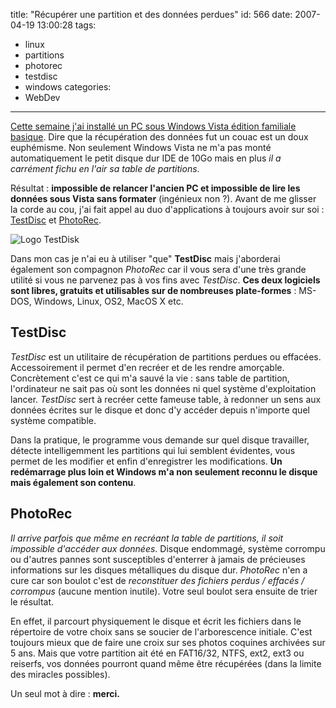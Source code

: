 title: "Récupérer une partition et des données perdues"
id: 566
date: 2007-04-19 13:00:28
tags:
- linux
- partitions
- photorec
- testdisc
- windows
categories:
- WebDev
---

[Cette semaine j'ai installé un PC sous Windows Vista édition familiale basique](https://oncletom.io/2007/04/15/hasta-la-vista/). Dire que la récupération des données fut un couac est un doux euphémisme. Non seulement Windows Vista ne m'a pas monté automatiquement le petit disque dur IDE de 10Go mais en plus _il a carrément fichu en l'air sa table de partitions_.

Résultat : **impossible de relancer l'ancien PC et impossible de lire les données sous Vista sans formater** (ingénieux non ?). Avant de me glisser la corde au cou, j'ai fait appel au duo d'applications à toujours avoir sur soi : [TestDisc](http://www.cgsecurity.org/wiki/TestDisk) et [PhotoRec](http://www.cgsecurity.org/wiki/PhotoRec).

<!--more-->

![Logo TestDisk](/images/2007/04/testdisklogo-clear-100.gif)

Dans mon cas je n'ai eu à utiliser "que" **TestDisc** mais j'aborderai également son compagnon _PhotoRec_ car il vous sera d'une très grande utilité si vous ne parvenez pas à vos fins avec _TestDisc_.
**Ces deux logiciels sont libres, gratuits et utilisables sur de nombreuses plate-formes** : MS-DOS, Windows, Linux, OS2, MacOS X etc.

## TestDisc

_TestDisc_ est un utilitaire de récupération de partitions perdues ou effacées. Accessoirement il permet d'en recréer et de les rendre amorçable. Concrètement c'est ce qui m'a sauvé la vie : sans table de partition, l'ordinateur ne sait pas où sont les données ni quel système d'exploitation lancer. _TestDisc_ sert à recréer cette fameuse table, à redonner un sens aux données écrites sur le disque et donc d'y accéder depuis n'importe quel système compatible.

Dans la pratique, le programme vous demande sur quel disque travailler, détecte intelligemment les partitions qui lui semblent évidentes, vous permet de les modifier et enfin d'enregistrer les modifications. **Un redémarrage plus loin et Windows m'a non seulement reconnu le disque mais également son contenu**.

## PhotoRec

_Il arrive parfois que même en recréant la table de partitions, il soit impossible d'accéder aux données_. Disque endommagé, système corrompu ou d'autres pannes sont susceptibles d'enterrer à jamais de précieuses informations sur les disques métalliques du disque dur. _PhotoRec_ n'en a cure car son boulot c'est de _reconstituer des fichiers perdus / effacés / corrompus_ (aucune mention inutile). Votre seul boulot sera ensuite de trier le résultat.

En effet, il parcourt physiquement le disque et écrit les fichiers dans le répertoire de votre choix sans se soucier de l'arborescence initiale. C'est toujours mieux que de faire une croix sur ses photos coquines archivées sur 5 ans. Mais que votre partition ait été en FAT16/32, NTFS, ext2, ext3 ou reiserfs, vos données pourront quand même être récupérées (dans la limite des miracles possibles).

Un seul mot à dire : **merci.**